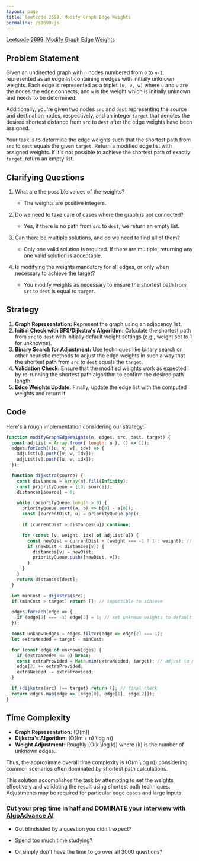 ```yaml
---
layout: page
title: leetcode 2699. Modify Graph Edge Weights
permalink: /s2699-js
---
```

[Leetcode 2699. Modify Graph Edge Weights](https://algoadvance.github.io/algoadvance/l2699)
## Problem Statement

Given an undirected graph with `n` nodes numbered from `0` to `n-1`, represented as an edge list containing `m` edges with initially unknown weights. Each edge is represented as a triplet `(u, v, w)` where `u` and `v` are the nodes the edge connects, and `w` is the weight which is initially unknown and needs to be determined.

Additionally, you're given two nodes `src` and `dest` representing the source and destination nodes, respectively, and an integer `target` that denotes the desired shortest distance from `src` to `dest` after the edge weights have been assigned.

Your task is to determine the edge weights such that the shortest path from `src` to `dest` equals the given `target`. Return a modified edge list with assigned weights. If it's not possible to achieve the shortest path of exactly `target`, return an empty list.

## Clarifying Questions
1. What are the possible values of the weights?
   - The weights are positive integers.
   
2. Do we need to take care of cases where the graph is not connected?
   - Yes, if there is no path from `src` to `dest`, we return an empty list.

3. Can there be multiple solutions, and do we need to find all of them?
   - Only one valid solution is required. If there are multiple, returning any one valid solution is acceptable.

4. Is modifying the weights mandatory for all edges, or only when necessary to achieve the target?
   - You modify weights as necessary to ensure the shortest path from `src` to `dest` is equal to `target`.

## Strategy

1. **Graph Representation:** Represent the graph using an adjacency list.
2. **Initial Check with BFS/Dijkstra's Algorithm:** Calculate the shortest path from `src` to `dest` with initially default weight settings (e.g., weight set to 1 for unknowns).
3. **Binary Search for Adjustment:** Use techniques like binary search or other heuristic methods to adjust the edge weights in such a way that the shortest path from `src` to `dest` equals the `target`.
4. **Validation Check:** Ensure that the modified weights work as expected by re-running the shortest path algorithm to confirm the desired path length.
5. **Edge Weights Update:** Finally, update the edge list with the computed weights and return it.

## Code

Here's a rough implementation considering our strategy:

```javascript
function modifyGraphEdgeWeights(n, edges, src, dest, target) {
  const adjList = Array.from({ length: n }, () => []);
  edges.forEach(([u, v, w], idx) => {
    adjList[u].push([v, w, idx]);
    adjList[v].push([u, w, idx]);
  });

  function dijkstra(source) {
    const distances = Array(n).fill(Infinity);
    const priorityQueue = [[0, source]]; 
    distances[source] = 0;

    while (priorityQueue.length > 0) {
      priorityQueue.sort((a, b) => b[0] - a[0]);
      const [currentDist, u] = priorityQueue.pop();

      if (currentDist > distances[u]) continue;

      for (const [v, weight, idx] of adjList[u]) {
        const newDist = currentDist + (weight === -1 ? 1 : weight); // default unknowns to 1
        if (newDist < distances[v]) {
          distances[v] = newDist;
          priorityQueue.push([newDist, v]);
        }
      }
    }
    return distances[dest];
  }

  let minCost = dijkstra(src);
  if (minCost > target) return []; // impossible to achieve

  edges.forEach(edge => {
    if (edge[2] === -1) edge[2] = 1; // set unknown weights to default minimum
  });

  const unknownEdges = edges.filter(edge => edge[2] === 1);
  let extraNeeded = target - minCost;

  for (const edge of unknownEdges) {
    if (extraNeeded <= 0) break;
    const extraProvided = Math.min(extraNeeded, target); // adjust to provide necessary extra weight
    edge[2] += extraProvided;
    extraNeeded -= extraProvided;
  }

  if (dijkstra(src) !== target) return []; // final check
  return edges.map(edge => [edge[0], edge[1], edge[2]]);
}
```

## Time Complexity

- **Graph Representation:** \(O(m)\)
- **Dijkstra's Algorithm:** \(O((m + n) \log n)\)
- **Weight Adjustment:** Roughly \(O(k \log k)\) where \(k\) is the number of unknown edges.

Thus, the approximate overall time complexity is \(O(m \log n)\) considering common scenarios often dominated by shortest path calculations.

This solution accomplishes the task by attempting to set the weights effectively and validating the result using shortest path techniques. Adjustments may be required for particular edge cases and large inputs.


### Cut your prep time in half and DOMINATE your interview with [AlgoAdvance AI](https://algoAdvance.com)

- Got blindsided by a question you didn't expect?

- Spend too much time studying?

- Or simply don't have the time to go over all 3000 questions?

